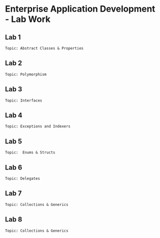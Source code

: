 # Enterprise Application Development - Lab Work

## Lab 1

    Topic: Abstract Classes & Properties

## Lab 2

	Topic: Polymorphism

## Lab 3

	Topic: Interfaces

## Lab 4

	Topic: Exceptions and Indexers

## Lab 5

	Topic:  Enums & Structs

## Lab 6

	Topic: Delegates

## Lab 7

	Topic: Collections & Generics

## Lab 8

	Topic: Collections & Generics

